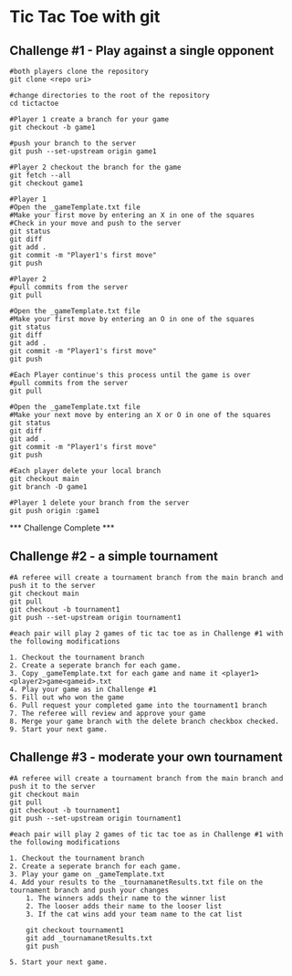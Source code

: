 # Tic Tac Toe with git

## Challenge #1 - Play against a single opponent

    #both players clone the repository
    git clone <repo uri>

    #change directories to the root of the repository
    cd tictactoe

    #Player 1 create a branch for your game
    git checkout -b game1

    #push your branch to the server
    git push --set-upstream origin game1

    #Player 2 checkout the branch for the game
    git fetch --all
    git checkout game1

    #Player 1
    #Open the _gameTemplate.txt file
    #Make your first move by entering an X in one of the squares
    #Check in your move and push to the server
    git status
    git diff
    git add .
    git commit -m "Player1's first move"
    git push

    #Player 2
    #pull commits from the server
    git pull

    #Open the _gameTemplate.txt file
    #Make your first move by entering an O in one of the squares
    git status
    git diff
    git add .
    git commit -m "Player1's first move"
    git push

    #Each Player continue's this process until the game is over
    #pull commits from the server
    git pull

    #Open the _gameTemplate.txt file
    #Make your next move by entering an X or O in one of the squares
    git status
    git diff
    git add .
    git commit -m "Player1's first move"
    git push

    #Each player delete your local branch 
    git checkout main
    git branch -D game1

    #Player 1 delete your branch from the server
    git push origin :game1

*** Challenge Complete ***

## Challenge #2 - a simple tournament

    #A referee will create a tournament branch from the main branch and push it to the server
    git checkout main
    git pull
    git checkout -b tournament1
    git push --set-upstream origin tournament1
    
    #each pair will play 2 games of tic tac toe as in Challenge #1 with the following modifications

    1. Checkout the tournament branch
    2. Create a seperate branch for each game.
    3. Copy _gameTemplate.txt for each game and name it <player1><player2>game<gameid>.txt
    4. Play your game as in Challenge #1
    5. Fill out who won the game
    6. Pull request your completed game into the tournament1 branch 
    7. The referee will review and approve your game
    8. Merge your game branch with the delete branch checkbox checked. 
    9. Start your next game. 
      

## Challenge #3 - moderate your own tournament

    #A referee will create a tournament branch from the main branch and push it to the server
    git checkout main
    git pull
    git checkout -b tournament1
    git push --set-upstream origin tournament1

    #each pair will play 2 games of tic tac toe as in Challenge #1 with the following modifications

    1. Checkout the tournament branch
    2. Create a seperate branch for each game.
    3. Play your game on _gameTemplate.txt
    4. Add your results to the _tournamanetResults.txt file on the tournament branch and push your changes
        1. The winners adds their name to the winner list
        2. The looser adds their name to the looser list
        3. If the cat wins add your team name to the cat list

        git checkout tournament1
        git add _tournamanetResults.txt
        git push

    5. Start your next game. 










